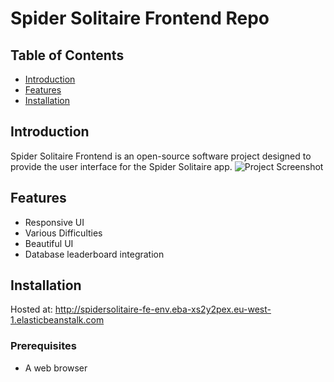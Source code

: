 # Spider Solitaire Frontend Repo
## Table of Contents

- [Introduction](#introduction)
- [Features](#features)
- [Installation](#installation)

## Introduction

Spider Solitaire Frontend is an open-source software project designed to provide the user interface for the Spider Solitaire app. 
![Project Screenshot](https://github.com/Grad-Spider-Solitaire/SpiderSolitaiteFE/assets/159271028/57bb5012-a28f-4b12-8b41-acfea8a43a66)

## Features

- Responsive UI
- Various Difficulties
- Beautiful UI
- Database leaderboard integration

## Installation
Hosted at: http://spidersolitaire-fe-env.eba-xs2y2pex.eu-west-1.elasticbeanstalk.com

### Prerequisites

- A web browser
